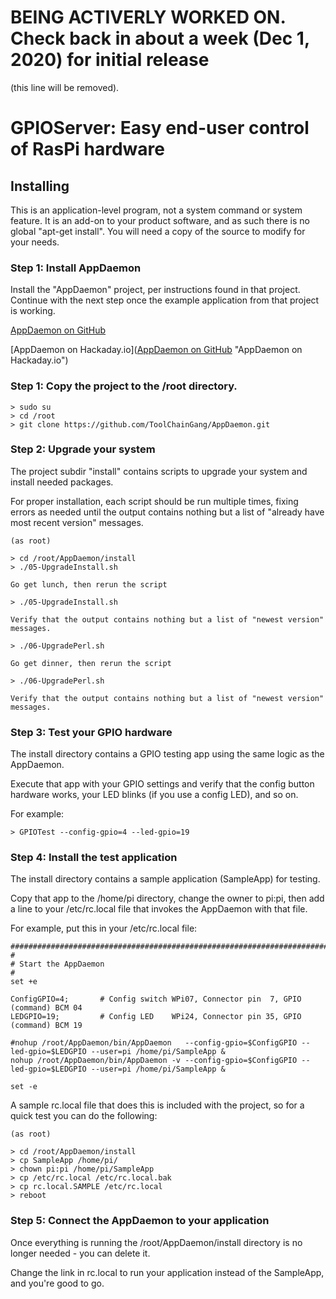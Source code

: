 # BEING ACTIVERLY WORKED ON. Check back in about a week (Dec 1, 2020) for initial release 
(this line will be removed).

# GPIOServer: Easy end-user control of RasPi hardware

## Installing

This is an application-level program, not a system command or system feature. It is an add-on to your
product software, and as such there is no global "apt-get install". You will need a copy of the source
to modify for your needs.

### Step 1: Install AppDaemon

Install the "AppDaemon" project, per instructions found in that project. Continue with the next step
once the example application from that project is working.

[AppDaemon on GitHub](https://github.com/ToolChainGang/AppDaemon "AppDaemon on GitHub")

[AppDaemon on Hackaday.io]([AppDaemon on GitHub](https://github.com/ToolChainGang/AppDaemon "AppDaemon on GitHub")
 "AppDaemon on Hackaday.io")


### Step 1: Copy the project to the /root directory.

```
> sudo su
> cd /root
> git clone https://github.com/ToolChainGang/AppDaemon.git
```

### Step 2: Upgrade your system 

The project subdir "install" contains scripts to upgrade your system and install needed packages.

For proper installation, each script should be run multiple times, fixing errors as needed until the
output contains nothing but a list of "already have most recent version" messages.

```
(as root)

> cd /root/AppDaemon/install
> ./05-UpgradeInstall.sh

Go get lunch, then rerun the script

> ./05-UpgradeInstall.sh

Verify that the output contains nothing but a list of "newest version" messages.

> ./06-UpgradePerl.sh

Go get dinner, then rerun the script

> ./06-UpgradePerl.sh

Verify that the output contains nothing but a list of "newest version" messages.

```

### Step 3: Test your GPIO hardware

The install directory contains a GPIO testing app using the same logic as the AppDaemon.

Execute that app with your GPIO settings and verify that the config button hardware works,
your LED blinks (if you use a config LED), and so on.

For example:

```
> GPIOTest --config-gpio=4 --led-gpio=19
```

### Step 4: Install the test application

The install directory contains a sample application (SampleApp) for testing.

Copy that app to the /home/pi directory, change the owner to pi:pi, then add a line to your
/etc/rc.local file that invokes the AppDaemon with that file.

For example, put this in your /etc/rc.local file:

```
########################################################################################################################
#
# Start the AppDaemon
#
set +e

ConfigGPIO=4;       # Config switch WPi07, Connector pin  7, GPIO (command) BCM 04
LEDGPIO=19;         # Config LED    WPi24, Connector pin 35, GPIO (command) BCM 19

#nohup /root/AppDaemon/bin/AppDaemon   --config-gpio=$ConfigGPIO --led-gpio=$LEDGPIO --user=pi /home/pi/SampleApp &
nohup /root/AppDaemon/bin/AppDaemon -v --config-gpio=$ConfigGPIO --led-gpio=$LEDGPIO --user=pi /home/pi/SampleApp &

set -e
```

A sample rc.local file that does this is included with the project, so for a quick test you can do the following:

```
(as root) 

> cd /root/AppDaemon/install
> cp SampleApp /home/pi/
> chown pi:pi /home/pi/SampleApp
> cp /etc/rc.local /etc/rc.local.bak
> cp rc.local.SAMPLE /etc/rc.local
> reboot
```

### Step 5: Connect the AppDaemon to your application

Once everything is running the /root/AppDaemon/install directory is no longer needed - you can delete it.

Change the link in rc.local to run your application instead of the SampleApp, and you're good to go.
